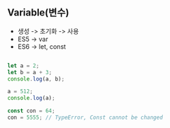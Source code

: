 ## Variable(변수)
- 생성 -> 초기화 -> 사용
- ES5 -> var
- ES6 -> let, const

```js

let a = 2;
let b = a + 3;
console.log(a, b);

a = 512;
console.log(a);

const con = 64;
con = 5555; // TypeError, Const cannot be changed

```
